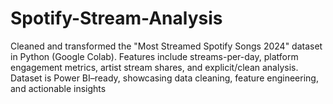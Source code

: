 # Spotify-Stream-Analysis
Cleaned and transformed the "Most Streamed Spotify Songs 2024" dataset in Python (Google Colab). Features include streams-per-day, platform engagement metrics, artist stream shares, and explicit/clean analysis. Dataset is Power BI–ready, showcasing data cleaning, feature engineering, and actionable insights
